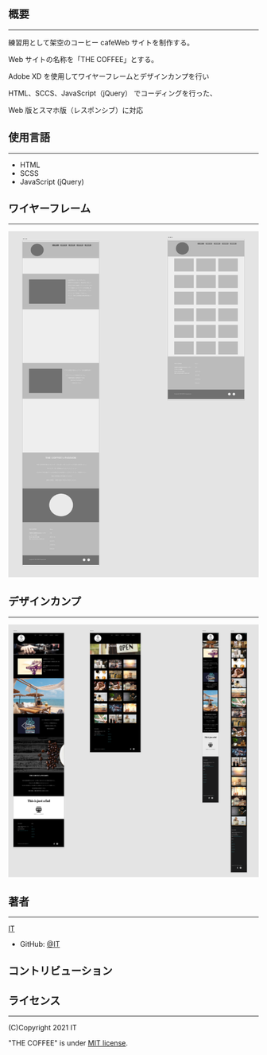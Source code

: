 ## 概要

---

練習用として架空のコーヒー cafeWeb サイトを制作する。

Web サイトの名称を「THE COFFEE」とする。

Adobe XD を使用してワイヤーフレームとデザインカンプを行い

HTML、SCCS、JavaScript（jQuery） でコーディングを行った、

Web 版とスマホ版（レスポンシブ）に対応

## 使用言語

---

- HTML
- SCSS
- JavaScript (jQuery)

## ワイヤーフレーム

---

![screenshot](wire_frame.png)

## デザインカンプ

---

![screenshot](design.png)

## 著者

---

[IT]()


- GitHub: [@IT](https://github.com/Ikko-T)


## コントリビューション

## ライセンス

---

(C)Copyright 2021 IT

"THE COFFEE" is under [MIT license](https://en.wikipedia.org/wiki/MIT_License).

